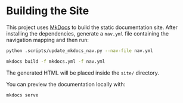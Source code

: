 # Building the Site

This project uses [MkDocs](https://www.mkdocs.org/) to build the static documentation site. After installing the dependencies, generate a `nav.yml` file containing the navigation mapping and then run:

```bash
python .scripts/update_mkdocs_nav.py --nav-file nav.yml

mkdocs build -f mkdocs.yml -f nav.yml
```

The generated HTML will be placed inside the `site/` directory.

You can preview the documentation locally with:

```bash
mkdocs serve
```

